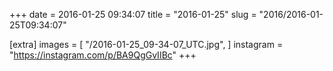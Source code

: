 +++
date = 2016-01-25 09:34:07
title = "2016-01-25"
slug = "2016/2016-01-25T09:34:07"

[extra]
images = [
    "/2016-01-25_09-34-07_UTC.jpg",
]
instagram = "https://instagram.com/p/BA9QgGvIIBc"
+++

